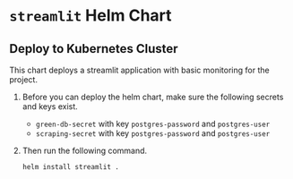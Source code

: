 # `streamlit` Helm Chart


## Deploy to Kubernetes Cluster
This chart deploys a streamlit application with basic monitoring for the project.

1. Before you can deploy the helm chart, make sure the following secrets and keys exist.
   - `green-db-secret` with key `postgres-password` and `postgres-user`
   - `scraping-secret` with key `postgres-password` and `postgres-user`

2. Then run the following command.
   ```bash
   helm install streamlit .
   ```